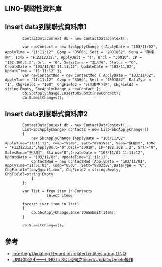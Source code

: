 LINQ-關聯性資料庫
------

## Insert data到關聯式資料庫1

            ContactDataContext db = new ContactDataContext();

            var newContact = new SbcApplyChange { ApplyDate = "103/11/02", ApplyTime = "11:11:12", Comp = "8560", Sett = "9801852", Sena = "陳權宗", IDNo = "F123123123", ApplyUnit = "0", Orcl = "30010", IP = "192.168.1.2", Srtr = "0", SalesEmna = "王大明", Status = "0", CreateDate = "103/11/02 11:11:12", UpdateDate = "103/11/02", UpdateTime = "11:11:12" };
            var newContactMod = new ContactMod { ApplyDate = "103/11/02", ApplyTime = "11:11:12", Comp = "8560", Sett = "9801852", DataType = "1", ChgField1 = "100", ChgField2 = "台北市中正路", ChgField3 = string.Empty, SbcApplyChange = newContact };
            db.SbcApplyChange.InsertOnSubmit(newContact);
            db.SubmitChanges();

## Insert data到關聯式資料庫2

            ContactDataContext db = new ContactDataContext();
            List<SbcApplyChange> Contacts = new List<SbcApplyChange>()
            {
                new SbcApplyChange {ApplyDate = "103/11/02", ApplyTime="11:11:12", Comp="8560", Sett="9801852", Sena="陳權宗", IDNo = "F123123123",ApplyUnit="0",Orcl="30010", IP="192.168.1.2", Srtr="0", SalesEmna="王大明", Status="0",CreateDate = "103/11/02 11:11:12", UpdateDate = "103/11/02", UpdateTime="11:11:12",
                ContactMod = new ContactMod {ApplyDate = "103/11/01", ApplyTime="11:01:02", Comp="8560", Sett="9802398",DataType = "0", ChgField1="tony@gmail.com", ChgField2 = string.Empty, ChgField3=string.Empty}
                }
            };

            var list = from item in Contacts
                       select item;

            foreach (var item in list)
            {
                db.SbcApplyChange.InsertOnSubmit(item);
            }

            db.SubmitChanges();




## 參考

* [Inserting/Updating Record on related entities using LINQ](http://debugmode.net/2011/06/25/insertingupdating-record-on-related-entities-using-linq/)
* [LINQ体验(9)——LINQ to SQL语句之Insert/Update/Delete操作](http://www.cnblogs.com/lyj/archive/2008/01/28/1056133.html)


